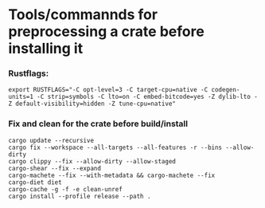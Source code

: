 # Tools/commannds for preprocessing a crate before installing it

### Rustflags:
```
export RUSTFLAGS="-C opt-level=3 -C target-cpu=native -C codegen-units=1 -C strip=symbols -C lto=on -C embed-bitcode=yes -Z dylib-lto -Z default-visibility=hidden -Z tune-cpu=native"
```

### Fix and clean for the crate before build/install
```
cargo update --recursive
cargo fix --workspace --all-targets --all-features -r --bins --allow-dirty
cargo clippy --fix --allow-dirty --allow-staged
cargo-shear --fix --expand
cargo-machete --fix --with-metadata && cargo-machete --fix
cargo-diet diet
cargo-cache -g -f -e clean-unref
cargo install --profile release --path .
```
